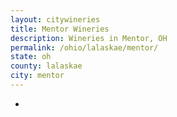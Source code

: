 ```yaml
---
layout: citywineries
title: Mentor Wineries
description: Wineries in Mentor, OH
permalink: /ohio/lalaskae/mentor/
state: oh
county: lalaskae
city: mentor
---
```

-

